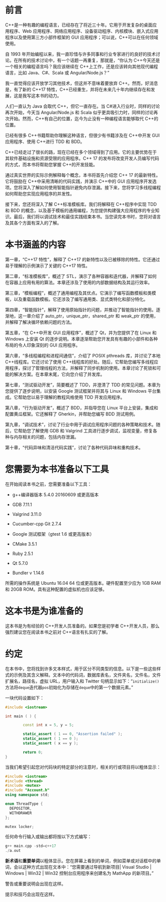 # 前言

C++是一种有趣的编程语言，已经存在了将近三十年。它用于开发复杂的桌面应用程序、Web 应用程序、网络应用程序、设备驱动程序、内核模块、嵌入式应用程序以及使用第三方小部件框架的 GUI 应用程序；可以说，C++可以在任何领域使用。

自 1993 年开始编程以来，我一直珍惜与许多同事和行业专家进行的良好的技术讨论。在所有的技术讨论中，有一个话题一再重复，那就是，“你认为 C++今天还是一个相关的编程语言吗？我应该继续在 C++上工作，还是应该转向其他现代编程语言，比如 Java、C#、Scala 或 Angular/Node.js？”

我一直觉得应该开放学习其他技术，但这并不意味着要放弃 C++。然而，好消息是，有了新的 C++17 特性，C++已经重生，并将在未来几十年内继续存在和发展，这是我写这本书的动力。

人们一直认为 Java 会取代 C++，但它一直存在。当 C#进入行业时，同样的讨论再次开始，今天当 Angular/Node.js 和 Scala 似乎更具吸引力时，同样的讨论再次开始。然而，C++有自己的位置，迄今为止没有一种编程语言能够取代 C++的位置。

已经有很多 C++书籍帮助你理解这种语言，但很少有书籍涉及在 C++中开发 GUI 应用程序、使用 C++进行 TDD 和 BDD。

C++已经走过了很长的路，现在已经在多个领域得到了应用。它的主要优势在于其软件基础设施和资源受限的应用程序。C++ 17 的发布将改变开发人员编写代码的方式，而本书将帮助您掌握 C++的开发技能。

通过真实世界的实际示例解释每个概念，本书将首先介绍您 C++ 17 的最新特性。它将鼓励在 C++中采用清晰的代码实践，并演示 C++中的 GUI 应用程序开发选项。您将深入了解如何使用智能指针避免内存泄漏。接下来，您将学习多线程编程如何帮助您实现应用程序的并发性。

接下来，您还将深入了解 C++标准模板库。我们将解释在 C++程序中实现 TDD 和 BDD 的概念，以及基于模板的通用编程，为您提供构建强大应用程序的专业知识。最后，我们将以调试技术和最佳实践结束本书。当您读完本书时，您将对语言及其各个方面有深入的了解。

# 本书涵盖的内容

第一章，“C++17 特性”，解释了 C++17 的新特性以及已被移除的特性。它还通过易于理解的示例演示了关键的 C++17 特性。

第二章，“标准模板库”，概述了 STL，演示了各种容器和迭代器，并解释了如何在容器上应用有用的算法。本章还涉及了使用的内部数据结构及其运行效率。

第三章，“模板编程”，概述了通用编程及其优点。它演示了编写函数模板和类模板，以及重载函数模板。它还涉及了编写通用类、显式类特化和部分特化。

第四章，“智能指针”，解释了使用原始指针的问题，并推动了智能指针的使用。逐渐地，这一章介绍了 auto_ptr，unique_ptr，shared_ptr 和 weak_ptr 的使用，并解释了解决循环依赖问题的方法。

第五章，“在 C++中开发 GUI 应用程序”，概述了 Qt，并为您提供了在 Linux 和 Windows 上安装 Qt 的逐步说明。本章逐渐帮助您开发具有有趣的小部件和各种布局的令人印象深刻的 GUI 应用程序。

第六章，“多线程编程和进程间通信”，介绍了 POSIX pthreads 库，并讨论了本地 C++线程库。它还讨论了使用 C++线程库的好处。随后，它帮助您编写多线程应用程序，探讨了管理线程的方法，并解释了同步机制的使用。本章讨论了死锁和可能的解决方案。在本章末尾，它向您介绍了并发库。

第七章，“测试驱动开发”，简要概述了 TDD，并澄清了 TDD 的常见问题。本章为您提供了逐步说明，以安装 Google 测试框架并将其与 Linux 和 Windows 平台集成。它帮助您以易于理解的教程风格使用 TDD 开发应用程序。

第八章，“行为驱动开发”，概述了 BDD，并指导您在 Linux 平台上安装，集成和配置黄瓜框架。它还解释了 Gherkin，并帮助您编写 BDD 测试用例。

第九章，“调试技术”，讨论了行业中用于调试应用程序问题的各种策略和技术。随后，它帮助您了解使用 GDB 和 Valgrind 工具进行逐步调试，监视变量，修复各种与内存相关的问题，包括内存泄漏。

第十章，“代码异味和清洁代码实践”，讨论了各种代码异味和重构技术。

# 您需要为本书准备以下工具

在开始阅读本书之前，您需要准备以下工具：

+   g++编译器版本 5.4.0 20160609 或更高版本

+   GDB 7.11.1

+   Valgrind 3.11.0

+   Cucumber-cpp Git 2.7.4

+   Google 测试框架（gtest 1.6 或更高版本）

+   CMake 3.5.1

+   Ruby 2.5.1

+   Qt 5.7.0

+   Bundler v 1.14.6

所需的操作系统是 Ubuntu 16.04 64 位或更高版本。硬件配置至少应为 1GB RAM 和 20GB ROM。具有这种配置的虚拟机也应该足够。

# 这本书是为谁准备的

这本书是为有经验的 C++开发人员准备的。如果您是初学者 C++开发人员，那么强烈建议您在阅读本书之前对 C++语言有扎实的了解。

# 约定

在本书中，您将找到许多文本样式，用于区分不同类型的信息。以下是一些这些样式的示例及其含义解释。文本中的代码词，数据库表名，文件夹名，文件名，文件扩展名，路径名，虚拟 URL，用户输入和 Twitter 句柄显示如下：“`initialize()`方法将`deque`迭代器`pos`初始化为存储在`deque`中的第一个数据元素。”

一块代码设置如下：

```cpp
#include <iostream>

int main ( ) {

        const int x = 5, y = 5;

        static_assert ( 1 == 0, "Assertion failed" );
        static_assert ( 1 == 0 );
        static_assert ( x == y );

        return 0;
}
```

当我们希望引起您对代码块的特定部分的注意时，相关的行或项目将以粗体显示：

```cpp
#include <iostream>
#include <thread>
#include <mutex>
#include "Account.h"
using namespace std;

enum ThreadType {
  DEPOSITOR,
  WITHDRAWER
};

mutex locker;
```

任何命令行输入或输出都将按以下方式编写：

```cpp
g++ main.cpp -std=c++17
./a.out
```

**新术语**和**重要单词**以粗体显示。您在屏幕上看到的单词，例如菜单或对话框中的单词，会以这种方式出现在文本中：“您需要通过导航到新项目| Visual Studio | Windows | Win32 | Win32 控制台应用程序来创建名为 MathApp 的新项目。”

警告或重要说明会出现在这样。

提示和技巧会出现在这样。